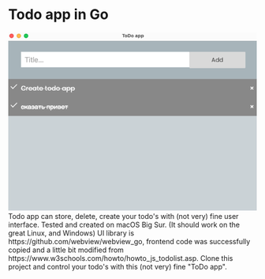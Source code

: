 <h1>Todo app in Go</h1>
<img src="screenshot.png">
Todo app can store, delete, create your todo's with (not very) fine user interface.
Tested and created on macOS Big Sur. (It should work on the great Linux, and Windows)
UI library is https://github.com/webview/webview_go, frontend code was successfully copied and a little bit modified from https://www.w3schools.com/howto/howto_js_todolist.asp.
Clone this project and control your todo's with this (not very) fine "ToDo app".
